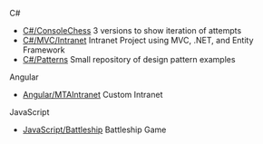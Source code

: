 C# 
 - [C#/ConsoleChess](https://github.com/jeremy-hicks05/PublicPortfolio/tree/master/C%23/Games/ConsoleChess) 3 versions to show iteration of attempts
 - [C#/MVC/Intranet](https://github.com/jeremy-hicks05/PublicPortfolio/tree/master/C%23/Entity%20Framework%20MVC) Intranet Project using MVC, .NET, and Entity Framework
 - [C#/Patterns](https://github.com/jeremy-hicks05/PublicPortfolio/tree/master/C%23/Patterns) Small repository of design pattern examples

Angular
 - [Angular/MTAIntranet](https://github.com/jeremy-hicks05/PublicPortfolio/tree/master/Angular/ASPAndAngular/MTAIntranetAngular) Custom Intranet

JavaScript
- [JavaScript/Battleship](https://github.com/jeremy-hicks05/PublicPortfolio/tree/master/JavaScript/myBattleShip) Battleship Game
